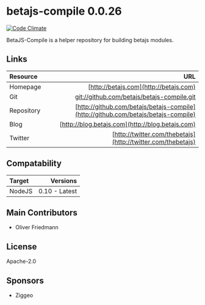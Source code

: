 # betajs-compile 0.0.26
[![Code Climate](https://codeclimate.com/github/betajs/betajs-compile/badges/gpa.svg)](https://codeclimate.com/github/betajs/betajs-compile)


BetaJS-Compile is a helper repository for building betajs modules.












## Links
| Resource   | URL |
| :--------- | --: |
| Homepage   | [http://betajs.com](http://betajs.com) |
| Git        | [git://github.com/betajs/betajs-compile.git](git://github.com/betajs/betajs-compile.git) |
| Repository | [http://github.com/betajs/betajs-compile](http://github.com/betajs/betajs-compile) |
| Blog       | [http://blog.betajs.com](http://blog.betajs.com) | 
| Twitter    | [http://twitter.com/thebetajs](http://twitter.com/thebetajs) | 



## Compatability
| Target | Versions |
| :----- | -------: |
| NodeJS | 0.10 - Latest |






## Main Contributors

- Oliver Friedmann

## License

Apache-2.0






## Sponsors

- Ziggeo


